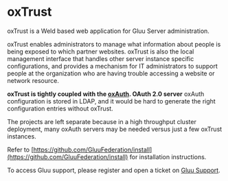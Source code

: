 oxTrust
======
oxTrust is a Weld based web application for Gluu Server administration.
  
oxTrust enables administrators to manage what information about people is being exposed to which partner websites. oxTrust is also the local management interface that handles other server instance specific configurations, and provides a mechanism for IT administrators to support people at the organization who are having trouble accessing a website or network resource.

**oxTrust is tightly coupled with the [oxAuth](https://github.com/GluuFederation/oxAuth). OAuth 2.0 server** oxAuth configuration is stored in LDAP, and it would be hard to generate the right configuration entries without oxTrust. 

The projects are left separate because in a high throughput cluster deployment, many oxAuth servers may be needed versus just a few oxTrust instances.

Refer to [https://github.com/GluuFederation/install](https://github.com/GluuFederation/install) for installation instructions.

To access Gluu support, please register and open a ticket on [Gluu Support](https://support.gluu.org).
